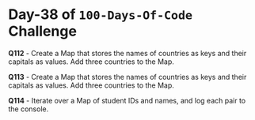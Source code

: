 # Day-38 of `100-Days-Of-Code` Challenge

**Q112** - Create a Map that stores the names of countries as keys and their capitals as values. Add three countries to the Map.

**Q113** - Create a Map that stores the names of countries as keys and their capitals as values. Add three countries to the Map.

**Q114** - Iterate over a Map of student IDs and names, and log each pair to the console.

 

 

 

 

 





 
 

 


 


 

 
 
 


 